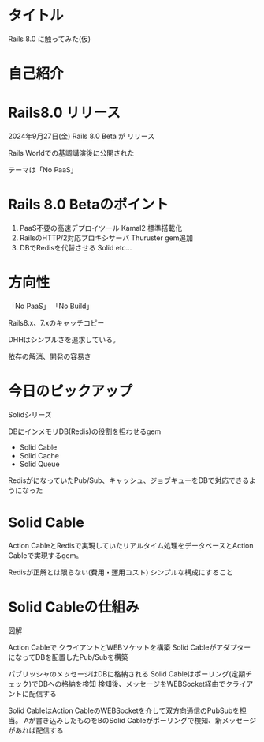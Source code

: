 <!-- 構成
  タイトル
  自己紹介
  コンテンツ
  Rails 8.0になる
  8.0のトピック
  RAILSの方向性
  ピックアップ Solid
  Solid cable cache queue
  チャットツール作ってみた
  以上 -->

<!-- 内容
  Rails8.0からピックアップして若干深堀りして紹介する
  ニーズがどこにあるか？？
    社のツールのメインどころにRailsがある
    Railsが特に好きな訳では無い
    技術情報にはほどほどに食いつく
    Railsの方向性というよりは技術的トピックとビジネス効果 -->

# タイトル
Rails 8.0 に触ってみた(仮)

# 自己紹介

# Rails8.0 リリース

2024年9月27日(金) Rails 8.0 Beta が リリース

Rails Worldでの基調講演後に公開された

テーマは「No PaaS」

# Rails 8.0 Betaのポイント

1. PaaS不要の高速デプロイツール Kamal2 標準搭載化
2. RailsのHTTP/2対応プロキシサーバ Thuruster gem追加
3. DBでRedisを代替させる Solid
etc...

# 方向性
「No PaaS」
「No Build」

Rails8.x、7.xのキャッチコピー

DHHはシンプルさを追求している。

依存の解消、開発の容易さ

# 今日のピックアップ
Solidシリーズ

DBにインメモリDB(Redis)の役割を担わせるgem

- Solid Cable
- Solid Cache
- Solid Queue

RedisがになっていたPub/Sub、キャッシュ、ジョブキューをDBで対応できるようになった

# Solid Cable
Action CableとRedisで実現していたリアルタイム処理をデータベースとAction Cableで実現するgem。

Redisが正解とは限らない(費用・運用コスト)
シンプルな構成にすること

# Solid Cableの仕組み
図解


Action Cableで クライアントとWEBソケットを構築
Solid CableがアダプターになってDBを配置したPub/Subを構築

パブリッシャのメッセージはDBに格納される
Solid Cableはポーリング(定期チェック)でDBへの格納を検知
検知後、メッセージをWEBSocket経由でクライアントに配信する

Solid CableはAction CableのWEBSocketを介して双方向通信のPubSubを担当。
Aが書き込みしたものをBのSolid Cableがポーリングで検知、新メッセージがあれば配信する


